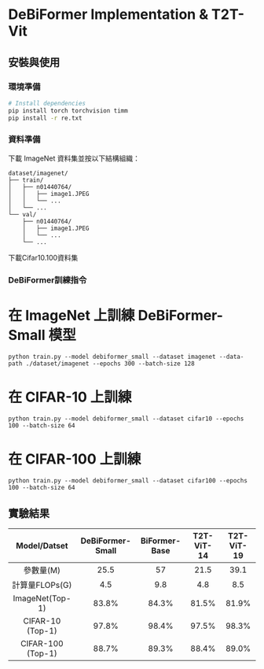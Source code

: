 # DeBiFormer Implementation & T2T-Vit

## 安裝與使用
### 環境準備
```bash
# Install dependencies
pip install torch torchvision timm
pip install -r re.txt
```
### 資料準備
下載 ImageNet 資料集並按以下結構組織：
```
dataset/imagenet/
├── train/
│   ├── n01440764/
│   │   ├── image1.JPEG
│   │   └── ...
│   └── ...
└── val/
    ├── n01440764/
    │   ├── image1.JPEG
    │   └── ...
    └── ...
```
下載Cifar10.100資料集

### DeBiFormer訓練指令
# 在 ImageNet 上訓練 DeBiFormer-Small 模型
```
python train.py --model debiformer_small --dataset imagenet --data-path ./dataset/imagenet --epochs 300 --batch-size 128
```
# 在 CIFAR-10 上訓練
```
python train.py --model debiformer_small --dataset cifar10 --epochs 100 --batch-size 64
```
# 在 CIFAR-100 上訓練
```
python train.py --model debiformer_small --dataset cifar100 --epochs 100 --batch-size 64
```


## 實驗結果
| Model/Datset | DeBiFormer-Small |BiFormer-Base|T2T-ViT-14|T2T-ViT-19|
|:---:|:---:|:---:|:---:|:---:|
|參數量(M)|25.5|57|21.5|39.1|
|計算量FLOPs(G)|4.5|9.8|4.8|8.5|
|ImageNet(Top-1)|83.8%|84.3%|81.5%|81.9%|
|CIFAR-10 (Top-1)|97.8%|98.4%|97.5%|98.3%|
|CIFAR-100 (Top-1)|88.7%|89.3%|88.4%|89.0%|

